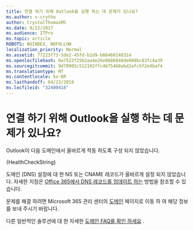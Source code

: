 ```yaml
---
title: 연결 하기 위해 Outlook을 실행 하는 데 문제가 있나요?
ms.author: v-crytho
author: CrystalThomasMS
ms.date: 8/22/2017
ms.audience: ITPro
ms.topic: article
ROBOTS: NOINDEX, NOFOLLOW
localization_priority: Normal
ms.assetid: 77223f73-5de2-45fd-b1d9-b66460148314
ms.openlocfilehash: 0a7522f25b2aa4e26e9686040de009bc83fc4a39
ms.sourcegitcommit: 9d78905c512192ffc4675468abd2efc5f2e4baf4
ms.translationtype: MT
ms.contentlocale: ko-KR
ms.lasthandoff: 04/23/2019
ms.locfileid: "32400418"
---
```

# <a name="having-issues-getting-outlook-to-connect"></a>연결 하기 위해 Outlook을 실행 하는 데 문제가 있나요?

Outlook이 다음 도메인에서 올바르게 작동 하도록 구성 되지 않았습니다.
  
{HealthCheckString}
  
도메인 (DNS) 설정에 대 한 NS 또는 CNAME 레코드가 올바르게 설정 되지 않았습니다. 자세한 지침은 [Office 365에서 DNS 레코드를 업데이트 하는](https://support.office.com/article/Create-DNS-records-for-Office-365-when-you-manage-your-DNS-records-B0F3FDCA-8A80-4E8E-9EF3-61E8A2A9AB23.aspx) 방법을 참조할 수 있습니다. 
  
문제를 해결 하려면 Microsoft 365 관리 센터의 [도메인](https://admin.microsoft.com/adminportal/home#/Domains) 페이지로 이동 하 여 해당 정보를 보내 주시기 바랍니다. 
  
다른 일반적인 솔루션에 대 한 자세한 [도메인 FAQ를 확인 하세요](https://support.office.com/article/7b7b075d-79f9-4e37-8a9e-fb60c1d95166.aspx) . 
  

